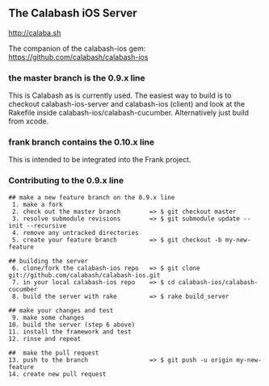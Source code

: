## The Calabash iOS Server

http://calaba.sh

The companion of the calabash-ios gem:  https://github.com/calabash/calabash-ios

### the master branch is the 0.9.x line

This is Calabash as is currently used.  The easiest way to build is to checkout calabash-ios-server and calabash-ios (client) and look at the Rakefile inside calabash-ios/calabash-cucumber.  Alternatively just build from xcode.

### frank branch contains the 0.10.x line

This is intended to be integrated into the Frank project.

### Contributing to the 0.9.x line

```
## make a new feature branch on the 0.9.x line
 1. make a fork
 2. check out the master branch        => $ git checkout master
 3. resolve submodule revisions        => $ git submodule update --init --recursive
 4. remove any untracked directories 
 5. create your feature branch         => $ git checkout -b my-new-feature

## building the server
 6. clone/fork the calabash-ios repo   => $ git clone git://github.com/calabash/calabash-ios.git
 7. in your local calabash-ios repo    => $ cd calabash-ios/calabash-cucumber
 8. build the server with rake         => $ rake build_server

## make your changes and test
 9. make some changes
10. build the server (step 6 above)
11. install the framework and test
12. rinse and repeat 

##  make the pull request
13. push to the branch                 => $ git push -u origin my-new-feature
14. create new pull request
```
